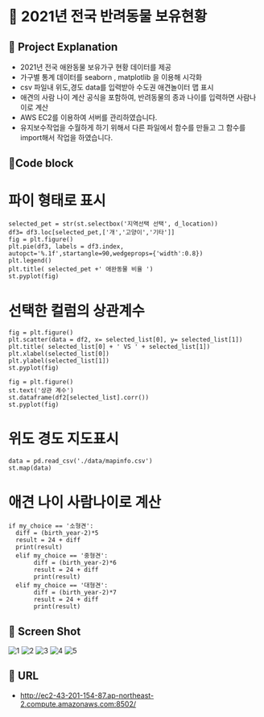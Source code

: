 # 🐶 2021년 전국 반려동물 보유현황 

## 📌 Project Explanation
* 2021년 전국 애완동물 보유가구 현황 데이터를 제공
* 가구별 통계 데이터를 seaborn , matplotlib 을 이용해 시각화
* csv 파일내 위도,경도 data를 입력받아 수도권 애견놀이터 맵 표시
* 애견의 사람 나이 계산 공식을 포함하여, 반려동물의 종과 나이를 입력하면 사람나이로 계산
* AWS EC2를 이용하여 서버를 관리하였습니다.
* 유지보수작업을 수월하게 하기 위해서 다른 파일에서 함수를 만들고 그 함수를 import해서 작업을 하였습니다.


## 📌Code block

# 파이 형태로 표시
```
selected_pet = str(st.selectbox('지역선택 선택', d_location))
df3= df3.loc[selected_pet,['개','고양이','기타']]
fig = plt.figure()
plt.pie(df3, labels = df3.index, autopct='%.1f',startangle=90,wedgeprops={'width':0.8})
plt.legend()
plt.title( selected_pet +' 애완동물 비율 ')
st.pyplot(fig)
```

# 선택한 컬럼의 상관계수
```
fig = plt.figure()
plt.scatter(data = df2, x= selected_list[0], y= selected_list[1])
plt.title( selected_list[0] + ' VS ' + selected_list[1])
plt.xlabel(selected_list[0])
plt.ylabel(selected_list[1])
st.pyplot(fig)

fig = plt.figure()
st.text('상관 계수')
st.dataframe(df2[selected_list].corr())
st.pyplot(fig)
```

# 위도 경도 지도표시
```
data = pd.read_csv('./data/mapinfo.csv')
st.map(data)
```

# 애견 나이 사람나이로 계산
```
if my_choice == '소형견':
  diff = (birth_year-2)*5
  result = 24 + diff
  print(result)
  elif my_choice == '중형견':
       diff = (birth_year-2)*6
       result = 24 + diff
       print(result)
  elif my_choice == '대형견':
       diff = (birth_year-2)*7
       result = 24 + diff
       print(result)
```

## 📌 Screen Shot
![1](https://github.com/notfound404yhkim/Pet_Ownership_status/assets/151480575/47b98586-fba1-45e2-9321-a72df20ef428)
![2](https://github.com/notfound404yhkim/Pet_Ownership_status/assets/151480575/3e7abfe4-087b-4d10-a4dc-1be296f738ba)
![3](https://github.com/notfound404yhkim/Pet_Ownership_status/assets/151480575/9551170c-2270-4834-a4ff-e06e66cf039e)
![4](https://github.com/notfound404yhkim/Pet_Ownership_status/assets/151480575/67f23790-4125-430a-9a00-218a5eac33f9)
![5](https://github.com/notfound404yhkim/Pet_Ownership_status/assets/151480575/24b77da5-364c-4f02-9d2a-960401239174)



## 📌 URL
  - http://ec2-43-201-154-87.ap-northeast-2.compute.amazonaws.com:8502/
